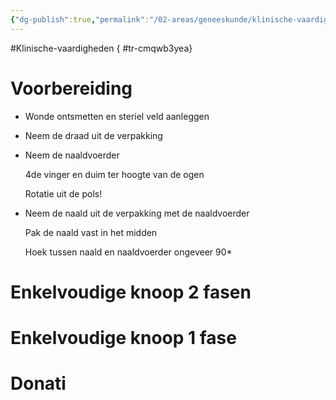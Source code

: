 ```yaml
---
{"dg-publish":true,"permalink":"/02-areas/geneeskunde/klinische-vaardigheden/wondhechting/","noteIcon":"","created":"2024-11-24T10:56:26.305+01:00","updated":"2024-12-31T16:51:49.065+01:00"}
---
```


#Klinische-vaardigheden
{ #tr-cmqwb3yea}


# Voorbereiding

- Wonde ontsmetten en steriel veld aanleggen
- Neem de draad uit de verpakking
- Neem de naaldvoerder
    
    4de vinger en duim ter hoogte van de ogen
    
    Rotatie uit de pols!
    
- Neem de naald uit de verpakking met de naaldvoerder
    
    Pak de naald vast in het midden
    
    Hoek tussen naald en naaldvoerder ongeveer 90*

# Enkelvoudige knoop 2 fasen

# Enkelvoudige knoop 1 fase

# Donati